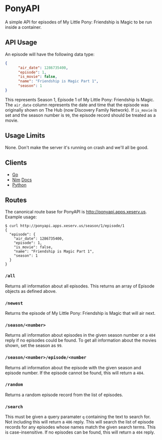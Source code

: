 PonyAPI
=======

A simple API for episodes of My Little Pony: Friendship is Magic to be run
inside a container.

API Usage
---------

An episode will have the following data type:

```json
{
      "air_date": 1286735400,
      "episode": 1,
      "is_movie": false,
      "name": "Friendship is Magic Part 1",
      "season": 1
}
```

This represents Season 1, Episode 1 of My Little Pony: Friendship Is Magic. The
`air_date` column represents the date and time that the episode was originally
shown on The Hub (now Discovery Family Network). If `is_movie` is set and the
season number is `99`, the episode record should be treated as a movie.

Usage Limits
------------

None. Don't make the server it's running on crash and we'll all be good.

Clients
-------

- [Go](https://godoc.org/github.com/Xe/PonyAPI/client/go)
- [Nim](https://github.com/Xe/PonyAPI/blob/master/client/nim/ponyapi.nim) [Docs](http://ponyapi.apps.xeserv.us/static/nim.html)
- [Python](https://github.com/Xe/PonyAPI/blob/master/client/python/ponyapi.py)

Routes
------

The canonical route base for PonyAPI is http://ponyapi.apps.xeserv.us. Example
usage:

```console
$ curl http://ponyapi.apps.xeserv.us/season/1/episode/1
{
  "episode": {
    "air_date": 1286735400,
    "episode": 1,
    "is_movie": false,
    "name": "Friendship is Magic Part 1",
    "season": 1
  }
}
```

### `/all`

Returns all information about all episodes. This returns an array of Episode
objects as defined above.

### `/newest`

Returns the episode of My Little Pony: Friendship is Magic that will air next.

### `/season/<number>`

Returns all information about episodes in the given season number or a `404`
reply if no episodes could be found. To get all information about the movies
shown, set the season as `99`.

### `/season/<number>/episode/<number`

Returns all information about the episode with the given season and episode
number. If the episode cannot be found, this will return a `404`.

### `/random`

Returns a random episode record from the list of episodes.

### `/search`

This must be given a query paramater `q` containing the text to search for. Not
including this will return a `406` reply. This will search the list of episode
records for any episodes whose names match the given search terms. This is
case-insensitive. If no episodes can be found, this will return a `404` reply.
